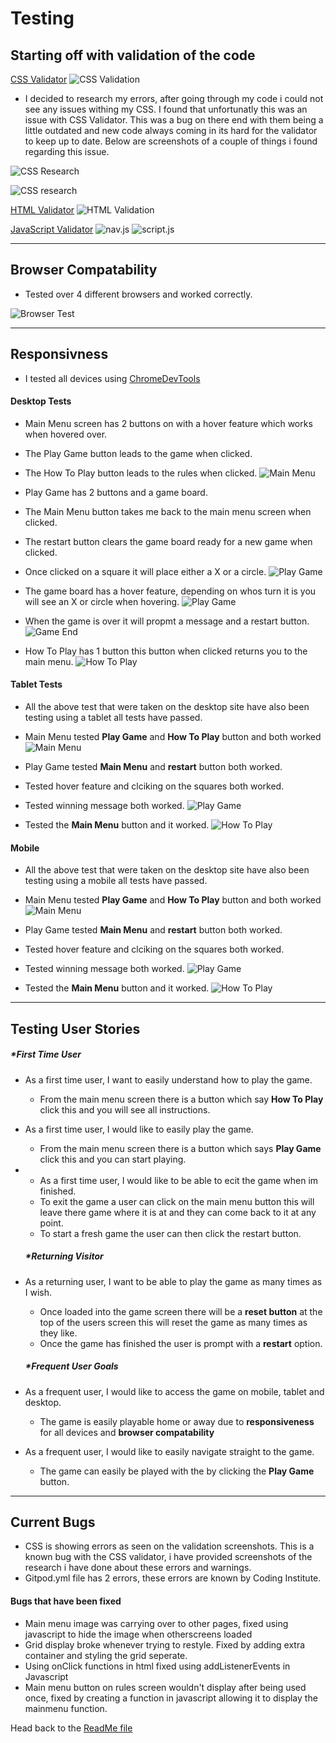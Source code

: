# Testing

## Starting off with validation of the code

[CSS Validator](https://jigsaw.w3.org/css-validator/)
![CSS Validation](documents/testing//css1.png)

- I decided to research my errors, after going through my code i could not see any issues withing my CSS. I found that unfortunatly this was an issue with CSS Validator. This was a bug on there end with them being a little outdated and new
code always coming in its hard for the validator to keep up to date. Below are screenshots of a couple of things i found regarding this issue.

![CSS Research](documents/testing//css2.png)

![CSS research](documents/testing//css3.PNG)

[HTML Validator](https://validator.w3.org/)
![HTML Validation](documents/testing//html.PNG) 

[JavaScript Validator](http://pythontutor.com/visualize.html#mode=edit)
![nav.js](documents/testing//java2.png)
![script.js](documents/testing//java1.png)

---

## Browser Compatability

- Tested over 4 different browsers and worked correctly.

![Browser Test](documents/testing//browsercheck.PNG)

---

## Responsivness

- I tested all devices using [ChromeDevTools](https://developer.chrome.com/docs/devtools/)

#### Desktop Tests

- Main Menu screen has 2 buttons on with a hover feature which works when hovered over.
- The Play Game button leads to the game when clicked. 
- The How To Play button leads to the rules when clicked.
![Main Menu](documents/screenshots//Screenshot1.png)

- Play Game has 2 buttons and a game board.
- The Main Menu button takes me back to the main menu screen when clicked.
- The restart button clears the game board ready for a new game when clicked.
- Once clicked on a square it will place either a X or a circle.
![Play Game](documents/screenshots//Screenshot3.png)

- The game board has a hover feature, depending on whos turn it is you will see an X or circle when hovering.
![Play Game](documents/screenshots//Playhover.png)

- When the game is over it will propmt a message and a restart button.
![Game End](documents/screenshots//winning.png)

- How To Play has 1 button this button when clicked returns you to the main menu.
![How To Play](documents/screenshots//Screenshot4.png)

#### Tablet Tests
- All the above test that were taken on the desktop site have also been testing using a tablet all tests have passed. 

- Main Menu tested **Play Game** and **How To Play** button and both worked
![Main Menu](documents/screenshots//Screenshot5.png)

- Play Game tested **Main Menu** and **restart** button both worked. 
- Tested hover feature and clciking on the squares both worked.
- Tested winning message both worked.
![Play Game](documents/screenshots//Screenshot6.png)

- Tested the **Main Menu** button and it worked.
![How To Play](documents/screenshots//Screenshot7.png)

#### Mobile 
- All the above test that were taken on the desktop site have also been testing using a mobile all tests have passed.

- Main Menu tested **Play Game** and **How To Play** button and both worked
![Main Menu](documents/screenshots//Screenshot8.png)

- Play Game tested **Main Menu** and **restart** button both worked. 
- Tested hover feature and clciking on the squares both worked.
- Tested winning message both worked.
![Play Game](documents/screenshots//Screenshot9.png)

- Tested the **Main Menu** button and it worked.
![How To Play](documents/screenshots//Screenshot0.png)

---

## Testing User Stories

##### *First Time User 
- As a first time user, I want to easily understand how to play the game.
   * From the main menu screen there is a button which say **How To Play** click this and you will see all instructions.
- As a first time user, I would like to easily play the game.
   * From the main menu screen there is a button which says **Play Game** click this and you can start playing.
- - As a first time user, I would like to be able to ecit the game when im finished.
   * To exit the game a user can click on the main menu button this will leave there game where it is at and they can come back to it at any point.
   * To start a fresh game the user can then click the restart button.

  ##### *Returning Visitor
- As a returning user, I want to be able to play the game as many times as I wish.
   * Once loaded into the game screen there will be a **reset button** at the top of the users screen this will reset the game 
     as many times as they like.
   * Once the game has finished the user is prompt with a **restart** option.

  ##### *Frequent User Goals
- As a frequent user, I would like to access the game on mobile, tablet and desktop.
   * The game is easily playable home or away due to **responsiveness** for all devices and **browser compatability**
- As a frequent user, I would like to easily navigate straight to the game.
   * The game can easily be played with the by clicking the **Play Game** button.

---

## Current Bugs
- CSS is showing errors as seen on the validation screenshots. This is a known bug with the CSS validator, i have provided     screenshots of the research i have done about these errors and warnings. 
- Gitpod.yml file has 2 errors, these errors are known by Coding Institute. 


#### Bugs that have been fixed
- Main menu image was carrying over to other pages, fixed using javascript to hide the image when otherscreens loaded
- Grid display broke whenever trying to restyle. Fixed by adding extra container and styling the grid seperate.
- Using onClick functions in html fixed using addListenerEvents in Javascript
- Main menu button on rules screen wouldn't display after being used once, fixed by creating a function in javascript allowing it to display the mainmenu function.


Head back to the [ReadMe file](README.md)